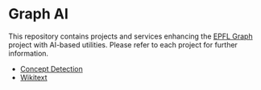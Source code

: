 # Graph AI

This repository contains projects and services enhancing the [EPFL Graph](https://www.epfl.ch/education/educational-initiatives/cede/campusanalytics/epfl-graph/) project with AI-based utilities. Please refer to each project for further information.

* [Concept Detection](concept_detection)
* [Wikitext](wikitext)
